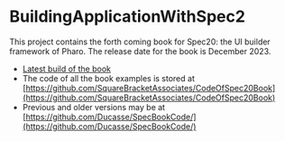 # BuildingApplicationWithSpec2

This project contains the forth coming book for Spec20: the UI builder framework of Pharo. 
The release date for the book is December 2023.

- [Latest build of the book](https://github.com/SquareBracketAssociates/BuildingApplicationWithSpec2/releases/download/latest/Spec2-wip.pdf)
- The code of all the book examples is stored at [https://github.com/SquareBracketAssociates/CodeOfSpec20Book](https://github.com/SquareBracketAssociates/CodeOfSpec20Book)
- Previous and older versions may be at [https://github.com/Ducasse/SpecBookCode/](https://github.com/Ducasse/SpecBookCode/)
